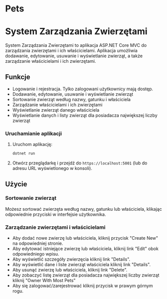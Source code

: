 # Pets
# System Zarządzania Zwierzętami

System Zarządzania Zwierzętami to aplikacja ASP.NET Core MVC do zarządzania zwierzętami i ich właścicielami. Aplikacja umożliwia dodawanie, edytowanie, usuwanie i wyświetlanie zwierząt, a także zarządzanie właścicielami i ich zwierzętami.

## Funkcje
- Logowanie i rejestracja. Tylko zalogowani użytkownicy mają dostęp.
- Dodawanie, edytowanie, usuwanie i wyświetlanie zwierząt
- Sortowanie zwierząt według nazwy, gatunku i właściciela
- Zarządzanie właścicielami i ich zwierzętami
- Wyświetlanie zwierząt danego właściciela
- Wyświetlanie danych i listy zwierząt dla posiadacza największej liczby zwierząt

### Uruchamianie aplikacji

1. Uruchom aplikację:

    ```sh
    dotnet run
    ```

2. Otwórz przeglądarkę i przejdź do `https://localhost:5001` (lub do adresu URL wyświetlonego w konsoli).

## Użycie

### Sortowanie zwierząt

Możesz sortować zwierzęta według nazwy, gatunku lub właściciela, klikając odpowiednie przyciski w interfejsie użytkownika.

### Zarządzanie zwierzętami i właścicielami

- Aby dodać nowe zwierzę lub właściciela, kliknij przycisk "Create New" na odpowiedniej stronie.
- Aby edytować istniejące zwierzę lub właściciela, kliknij link "Edit" obok odpowiedniego wpisu.
- Aby wyświetlić szczegóły zwierzęcia kliknij link "Details".
- Aby wyświetlić dane i liste zwierząt właściciela kliknij link "Details".
- Aby usunąć zwierzę lub właściciela, kliknij link "Delete".
- Aby zobaczyć listę zwierząt dla posiadacza największej liczby zwierząt kliknij "Owner With Most Pets"
- Aby się zalogować/zarejestrować kliknij przycisk w prawym górnym rogu.

